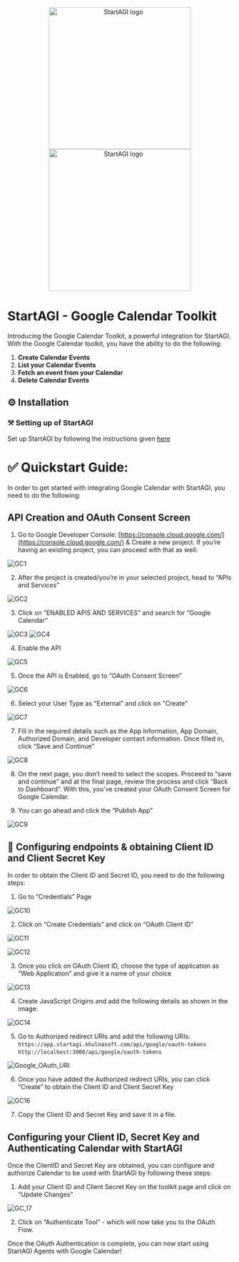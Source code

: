 <p align="center">
  <a href="https://startagi.khulnasoft.com//#gh-light-mode-only">
    <img src="https://startagi.khulnasoft.com/wp-content/uploads/2023/05/Logo-dark.svg" width="318px" alt="StartAGI logo" />
  </a>
  <a href="https://startagi.khulnasoft.com//#gh-dark-mode-only">
    <img src="https://startagi.khulnasoft.com/wp-content/uploads/2023/05/Logo-light.svg" width="318px" alt="StartAGI logo" />
  </a>
</p>

# StartAGI - Google Calendar Toolkit

Introducing the Google Calendar Toolkit, a powerful integration for StartAGI. With the Google Calendar toolkit, you have the ability to do the following:

1. **Create Calendar Events**
2. **List your Calendar Events**
3. **Fetch an event from your Calendar**
4. **Delete Calendar Events**

## ⚙️ Installation

### ⚒️ Setting up of StartAGI

Set up StartAGI by following the instructions given [here](https://github.com/KhulnaSoft/StartAGI/blob/main/README.MD)

# ✅ Quickstart Guide:

In order to get started with integrating Google Calendar with StartAGI, you need to do the following:

## API Creation and OAuth Consent Screen

1. Go to Google Developer Console:
[https://console.cloud.google.com/](https://console.cloud.google.com/) & Create a new project. If you’re having an existing project, you can proceed with that as well:

![GC1](https://github.com/KhulnaSoft/StartAGI/assets/133874957/9cd9040c-84ac-425b-8aa2-2cf6ea33fd43)

2. After the project is created/you’re in your selected project, head to “APIs and Services”

![GC2](https://github.com/KhulnaSoft/StartAGI/assets/133874957/18763990-5cd2-476d-8b41-ce195e218bd2)

3. Click on “ENABLED APIS AND SERVICES” and search for “Google Calendar”

![GC3](https://github.com/KhulnaSoft/StartAGI/assets/133874957/b88fcf5d-793d-4add-af98-ef8457239b03)
![GC4](https://github.com/KhulnaSoft/StartAGI/assets/133874957/35480885-7b2e-4bb6-842b-68a00117b02d)

4. Enable the API
   
![GC5](https://github.com/KhulnaSoft/StartAGI/assets/133874957/ad0dbec0-0177-484a-985d-c8c7f48fe667)

5. Once the API is Enabled, go to “OAuth Consent Screen” 

![GC6](https://github.com/KhulnaSoft/StartAGI/assets/133874957/b0eb2e92-b837-4d46-82fc-5c392529c676)

6. Select your User Type as “External” and click on "Create"

![GC7](https://github.com/KhulnaSoft/StartAGI/assets/133874957/866553cd-d670-4dea-988b-222ca4577b71)

7. Fill in the required details such as the App Information, App Domain, Authorized Domain, and Developer contact information. Once filled in, click “Save and Continue” 

![GC8](https://github.com/KhulnaSoft/StartAGI/assets/133874957/d06b0f19-8a3c-4d61-b03a-c15a8df678da)

8. On the next page, you don’t need to select the scopes. Proceed to “save and continue” and at the final page, review the process and click “Back to Dashboard”.  With this, you’ve created your OAuth Consent Screen for Google Calendar.
   
9. You can go ahead and click the “Publish App” 

![GC9](https://github.com/KhulnaSoft/StartAGI/assets/133874957/5f75c29b-90fa-4879-bc32-0373f748e0dd)

## 🔧 Configuring endpoints & obtaining Client ID and Client Secret Key

In order to obtain the Client ID and Secret ID, you need to do the following steps: 

1. Go to “Credentials” Page

![GC10](https://github.com/KhulnaSoft/StartAGI/assets/133874957/4a28b0fe-9fd4-444f-8456-f07cf9df5f45)

2. Click on “Create Credentials” and click on “OAuth Client ID”

![GC11](https://github.com/KhulnaSoft/StartAGI/assets/133874957/389dc30a-0468-48a2-8056-1dd989e3021c)

![GC12](https://github.com/KhulnaSoft/StartAGI/assets/133874957/7798d795-1773-4b3f-b955-6bf93f827613)

3. Once you click on OAuth Client ID, choose the type of application as “Web Application” and give it a name of your choice

![GC13](https://github.com/KhulnaSoft/StartAGI/assets/133874957/ee171a3c-2036-4969-a1d0-2af4d7b4010f)

4. Create JavaScript Origins and add the following details as shown in the image: 

![GC14](https://github.com/KhulnaSoft/StartAGI/assets/133874957/d2292b25-ce32-4d3d-903c-1ca9341163fb)

5. Go to Authorized redirect URIs and add the following URIs: 
`https://app.startagi.khulnasoft.com/api/google/oauth-tokens`
`http://localhost:3000/api/google/oauth-tokens`

![Google_OAuth_URI](https://github.com/Phoenix2809/StartAGI/assets/133874957/9f7bd411-7173-4550-9bfd-0f3cf95dad54)

6. Once you have added the Authorized redirect URIs, you can click “Create” to obtain the Client ID and Client Secret Key

![GC16](https://github.com/KhulnaSoft/StartAGI/assets/133874957/46c106aa-2ad6-470c-bbd5-c1c1a4f64205)

7. Copy the Client ID and Secret Key and save it in a file. 

## Configuring your Client ID, Secret Key and Authenticating Calendar with StartAGI

Once the ClientID and Secret Key are obtained, you can configure and authorize Calendar to be used with StartAGI by following these steps: 

1. Add your Client ID and Client Secret Key on the toolkit page and click on “Update Changes”

![GC_17](https://github.com/KhulnaSoft/StartAGI/assets/133874957/911f57b7-c977-45d6-bcaf-ee77430e8628)

2. Click on “Authenticate Tool” - which will now take you to the OAuth Flow. 

Once the OAuth Authentication is complete, you can now start using StartAGI Agents with Google Calendar!

